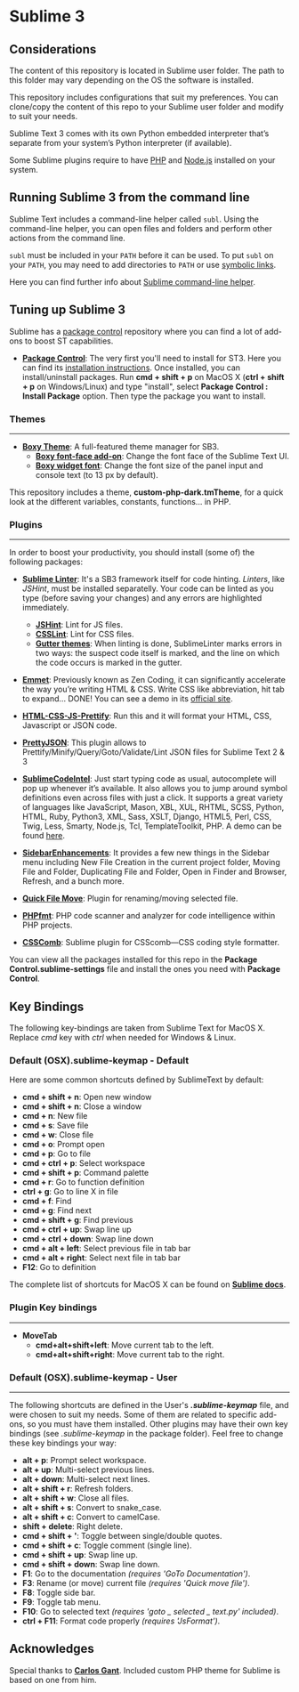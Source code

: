 # Sublime 3

## Considerations
The content of this repository is located in Sublime user folder. The path to this folder may vary depending on the OS the software is installed. 

This repository includes configurations that suit my preferences. You can clone/copy the content of this repo to your Sublime user folder and modify to suit your needs.

Sublime Text 3 comes with its own Python embedded interpreter that’s separate from your system’s Python interpreter (if available).

Some Sublime plugins require to have [PHP](http://php.net/downloads.php) and [Node.js](https://docs.npmjs.com/getting-started/installing-node) installed on your system.


## Running Sublime 3 from the command line
Sublime Text includes a command-line helper called `subl`. Using the command-line helper, you can open files and folders and perform other actions from the command line.

`subl` must be included in your `PATH` before it can be used. To put `subl` on your `PATH`, you may need to add directories to `PATH` or use [symbolic links](http://olivierlacan.com/posts/launch-sublime-text-3-from-the-command-line/).

Here you can find further info about [Sublime command-line helper](http://docs.sublimetext.info/en/latest/command_line/command_line.html).


## Tuning up Sublime 3
Sublime has a [package control](https://packagecontrol.io) repository where you can find a lot of add-ons to boost ST capabilities.

* **[Package Control](https://packagecontrol.io/)**: The very first you'll need to install for ST3. Here you can find its [installation instructions](https://packagecontrol.io/installation). Once installed, you can install/uninstall packages. Run **cmd + shift + p** on MacOS X (**ctrl + shift + p** on Windows/Linux) and type "install", select **Package Control : Install Package** option. Then type the package you want to install.


### Themes
---

* **[Boxy Theme](https://github.com/ihodev/sublime-boxy)**: A full-featured theme manager for SB3.
	* **[Boxy font-face add-on](https://packagecontrol.io/packages/Boxy%20Theme%20Addon%20-%20Font%20Face)**: Change the font face of the Sublime Text UI. 
	* **[Boxy widget font](https://packagecontrol.io/packages/Boxy%20Theme%20Addon%20-%20Widget%20Font%20Size)**: Change the font size of the panel input and console text (to 13 px by default).

This repository includes a theme, **custom-php-dark.tmTheme**, for a quick look at the different variables, constants, functions... in PHP.


### Plugins
---
In order to boost your productivity, you should install (some of) the following packages:

* **[Sublime Linter](https://packagecontrol.io/packages/SublimeLinter)**: It's a SB3 framework itself for code hinting. *Linters*, like *JSHint*, must be installed separatelly. Your code can be linted as you type (before saving your changes) and any errors are highlighted immediately.

	* **[JSHint](https://packagecontrol.io/packages/JSHint)**: Lint for JS files.
	* **[CSSLint](https://github.com/CSSLint/csslint)**: Lint for CSS files.
	* **[Gutter themes](http://www.sublimelinter.com/en/latest/gutter_themes.html)**: When linting is done, SublimeLinter marks errors in two ways: the suspect code itself is marked, and the line on which the code occurs is marked in the gutter.

* **[Emmet](https://packagecontrol.io/packages/Emmet)**: Previously known as Zen Coding, it can significantly accelerate the way you’re writing HTML & CSS. Write CSS like abbreviation, hit tab to expand… DONE! You can see a demo in its [official site](http://emmet.io/).

* **[HTML-CSS-JS-Prettify](https://packagecontrol.io/packages/HTML-CSS-JS%20Prettify)**: Run this and it will format your HTML, CSS, Javascript or JSON code.

* **[PrettyJSON](https://packagecontrol.io/packages/Pretty%20JSON)**: This plugin allows to Prettify/Minify/Query/Goto/Validate/Lint JSON files for Sublime Text 2 & 3

* **[SublimeCodeIntel](https://packagecontrol.io/packages/SublimeCodeIntel)**: Just start typing code as usual, autocomplete will pop up whenever it’s available. It also allows you to jump around symbol definitions even across files with just a click. It supports a great variety of languages like JavaScript, Mason, XBL, XUL, RHTML, SCSS, Python, HTML, Ruby, Python3, XML, Sass, XSLT, Django, HTML5, Perl, CSS, Twig, Less, Smarty, Node.js, Tcl, TemplateToolkit, PHP. A demo can be found [here](http://sublimecodeintel.github.io/SublimeCodeIntel/).

* **[SidebarEnhancements](https://packagecontrol.io/packages/SideBarEnhancements)**: It provides a few new things in the Sidebar menu including New File Creation in the current project folder, Moving File and Folder, Duplicating File and Folder, Open in Finder and Browser, Refresh, and a bunch more.

* **[Quick File Move](https://github.com/wulftone/sublime-text-quick-file-move)**: Plugin for renaming/moving selected file.

* **[PHPfmt](https://github.com/nanch/phpfmt_stable/)**: PHP code scanner and analyzer for code intelligence within PHP projects.

* **[CSSComb](https://github.com/csscomb/sublime-csscomb/)**: Sublime plugin for CSScomb—CSS coding style formatter.

You can view all the packages installed for this repo in the **Package Control.sublime-settings** file and install the ones you need with **Package Control**.


## Key Bindings

The following key-bindings are taken from Sublime Text for MacOS X. Replace *cmd* key with *ctrl* when needed for Windows & Linux.

### Default (OSX).sublime-keymap - Default

Here are some common shortcuts defined by SublimeText by default:

* **cmd + shift + n**: Open new window
* **cmd + shift + n**: Close a window
* **cmd + n**: New file
* **cmd + s**: Save file
* **cmd + w**: Close file
* **cmd + o**: Prompt open
* **cmd + p**: Go to file
* **cmd + ctrl + p**: Select workspace
* **cmd + shift + p**: Command palette
* **cmd + r**: Go to function definition
* **ctrl + g**: Go to line X in file
* **cmd + f**: Find
* **cmd + g**: Find next
* **cmd + shift + g**: Find previous
* **cmd + ctrl + up**: Swap line up
* **cmd + ctrl + down**: Swap line down
* **cmd + alt + left**: Select previous file in tab bar
* **cmd + alt + right**: Select next file in tab bar
* **F12**: Go to definition

The complete list of shortcuts for MacOS X can be found on **[Sublime docs](http://docs.sublimetext.info/en/latest/reference/keyboard_shortcuts_osx.html)**.

### Plugin Key bindings
---
* **MoveTab**
	* **cmd+alt+shift+left**: Move current tab to the left.
	* **cmd+alt+shift+right**: Move current tab to the right.

### Default (OSX).sublime-keymap - User
---
The following shortcuts are defined in the User's ***.sublime-keymap*** file, and were chosen to suit my needs. Some of them are related to specific add-ons, so you must have them installed. Other plugins may have their own key bindings (see *.sublime-keymap* in the package folder). Feel free to change these key bindings your way:

* **alt + p**: Prompt select workspace.
* **alt + up**: Multi-select previous lines.
* **alt + down**: Multi-select next lines.
* **alt + shift + r**: Refresh folders.
* **alt + shift + w**: Close all files.
* **alt + shift + s**: Convert to snake_case.
* **alt + shift + c**: Convert to camelCase.
* **shift + delete**: Right delete.
* **cmd + shift + '**: Toggle between single/double quotes.
* **cmd + shift + c**: Toggle comment (single line).
* **cmd + shift + up**: Swap line up.
* **cmd + shift + down**: Swap line down.
* **F1**: Go to the documentation *(requires 'GoTo Documentation')*.
* **F3**: Rename (or move) current file *(requires 'Quick move file')*.
* **F8**: Toggle side bar.
* **F9**: Toggle tab menu.
* **F10**: Go to selected text *(requires 'goto _ selected _ text.py' included)*.
* **ctrl + F11**: Format code properly *(requires 'JsFormat')*.


## Acknowledges
Special thanks to **[Carlos Gant](https://github.com/adael)**. Included custom PHP theme for Sublime is based on one from him.